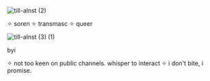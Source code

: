 
![till-alnst (2)](https://github.com/user-attachments/assets/2196ae71-052c-41bb-acb8-2d9005eae412)


✧ soren 
✧ transmasc 
✧ queer



![till-alnst (3) (1)](https://github.com/user-attachments/assets/c6735654-5dac-4d81-9b7f-00f5e226bdb7)


byi

✧ not too keen on public channels. whisper to interact
✧ i don't bite, i promise. 
